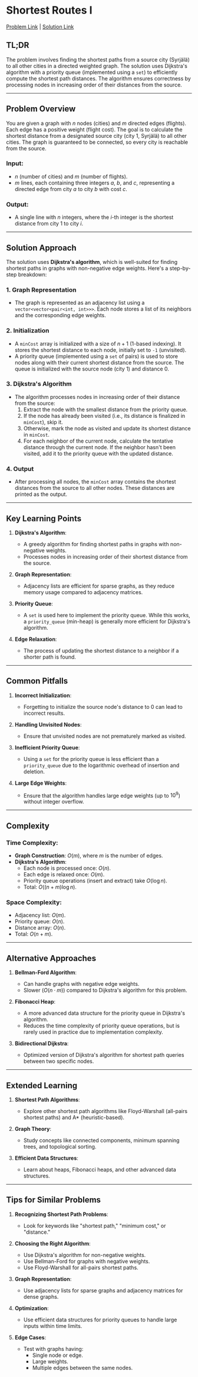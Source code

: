 # Shortest Routes I

[Problem Link](https://cses.fi/problemset/task/1671) | [Solution Link](../../solutions/04_Graph_Algorithms/08_1671_Shortest_Routes_I.cpp)

## TL;DR

The problem involves finding the shortest paths from a source city (Syrjälä) to all other cities in a directed weighted graph. The solution uses Dijkstra's algorithm with a priority queue (implemented using a `set`) to efficiently compute the shortest path distances. The algorithm ensures correctness by processing nodes in increasing order of their distances from the source.

---

## Problem Overview

You are given a graph with $n$ nodes (cities) and $m$ directed edges (flights). Each edge has a positive weight (flight cost). The goal is to calculate the shortest distance from a designated source city (city 1, Syrjälä) to all other cities. The graph is guaranteed to be connected, so every city is reachable from the source.

### Input:
- $n$ (number of cities) and $m$ (number of flights).
- $m$ lines, each containing three integers $a$, $b$, and $c$, representing a directed edge from city $a$ to city $b$ with cost $c$.

### Output:
- A single line with $n$ integers, where the $i$-th integer is the shortest distance from city 1 to city $i$.

---

## Solution Approach

The solution uses **Dijkstra's algorithm**, which is well-suited for finding shortest paths in graphs with non-negative edge weights. Here's a step-by-step breakdown:

### 1. **Graph Representation**
- The graph is represented as an adjacency list using a `vector<vector<pair<int, int>>>`. Each node stores a list of its neighbors and the corresponding edge weights.

### 2. **Initialization**
- A `minCost` array is initialized with a size of $n+1$ (1-based indexing). It stores the shortest distance to each node, initially set to `-1` (unvisited).
- A priority queue (implemented using a `set` of pairs) is used to store nodes along with their current shortest distance from the source. The queue is initialized with the source node (city 1) and distance 0.

### 3. **Dijkstra's Algorithm**
- The algorithm processes nodes in increasing order of their distance from the source:
  1. Extract the node with the smallest distance from the priority queue.
  2. If the node has already been visited (i.e., its distance is finalized in `minCost`), skip it.
  3. Otherwise, mark the node as visited and update its shortest distance in `minCost`.
  4. For each neighbor of the current node, calculate the tentative distance through the current node. If the neighbor hasn't been visited, add it to the priority queue with the updated distance.

### 4. **Output**
- After processing all nodes, the `minCost` array contains the shortest distances from the source to all other nodes. These distances are printed as the output.

---

## Key Learning Points

1. **Dijkstra's Algorithm**:
   - A greedy algorithm for finding shortest paths in graphs with non-negative weights.
   - Processes nodes in increasing order of their shortest distance from the source.

2. **Graph Representation**:
   - Adjacency lists are efficient for sparse graphs, as they reduce memory usage compared to adjacency matrices.

3. **Priority Queue**:
   - A `set` is used here to implement the priority queue. While this works, a `priority_queue` (min-heap) is generally more efficient for Dijkstra's algorithm.

4. **Edge Relaxation**:
   - The process of updating the shortest distance to a neighbor if a shorter path is found.

---

## Common Pitfalls

1. **Incorrect Initialization**:
   - Forgetting to initialize the source node's distance to 0 can lead to incorrect results.

2. **Handling Unvisited Nodes**:
   - Ensure that unvisited nodes are not prematurely marked as visited.

3. **Inefficient Priority Queue**:
   - Using a `set` for the priority queue is less efficient than a `priority_queue` due to the logarithmic overhead of insertion and deletion.

4. **Large Edge Weights**:
   - Ensure that the algorithm handles large edge weights (up to $10^9$) without integer overflow.

---

## Complexity

### Time Complexity:
- **Graph Construction**: $O(m)$, where $m$ is the number of edges.
- **Dijkstra's Algorithm**:
  - Each node is processed once: $O(n)$.
  - Each edge is relaxed once: $O(m)$.
  - Priority queue operations (insert and extract) take $O(\log n)$.
  - Total: $O((n + m) \log n)$.

### Space Complexity:
- Adjacency list: $O(m)$.
- Priority queue: $O(n)$.
- Distance array: $O(n)$.
- Total: $O(n + m)$.

---

## Alternative Approaches

1. **Bellman-Ford Algorithm**:
   - Can handle graphs with negative edge weights.
   - Slower ($O(n \cdot m)$) compared to Dijkstra's algorithm for this problem.

2. **Fibonacci Heap**:
   - A more advanced data structure for the priority queue in Dijkstra's algorithm.
   - Reduces the time complexity of priority queue operations, but is rarely used in practice due to implementation complexity.

3. **Bidirectional Dijkstra**:
   - Optimized version of Dijkstra's algorithm for shortest path queries between two specific nodes.

---

## Extended Learning

1. **Shortest Path Algorithms**:
   - Explore other shortest path algorithms like Floyd-Warshall (all-pairs shortest paths) and A* (heuristic-based).

2. **Graph Theory**:
   - Study concepts like connected components, minimum spanning trees, and topological sorting.

3. **Efficient Data Structures**:
   - Learn about heaps, Fibonacci heaps, and other advanced data structures.

---

## Tips for Similar Problems

1. **Recognizing Shortest Path Problems**:
   - Look for keywords like "shortest path," "minimum cost," or "distance."

2. **Choosing the Right Algorithm**:
   - Use Dijkstra's algorithm for non-negative weights.
   - Use Bellman-Ford for graphs with negative weights.
   - Use Floyd-Warshall for all-pairs shortest paths.

3. **Graph Representation**:
   - Use adjacency lists for sparse graphs and adjacency matrices for dense graphs.

4. **Optimization**:
   - Use efficient data structures for priority queues to handle large inputs within time limits.

5. **Edge Cases**:
   - Test with graphs having:
     - Single node or edge.
     - Large weights.
     - Multiple edges between the same nodes.